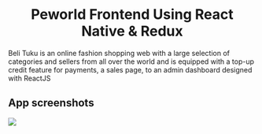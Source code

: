 <h1 align="center">Peworld Frontend Using React Native & Redux</h1>
Beli Tuku is an online fashion shopping web with a large selection of categories and sellers from all over the world and is equipped with a top-up credit feature for payments, a sales page, to an admin dashboard designed with ReactJS

## App screenshots
<img src='https://drive.google.com/file/d/17EM79b4BLohig5Unn_aW1rmfiRVC730x/view'>
